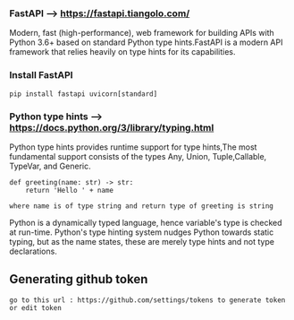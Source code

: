 ### FastAPI --> https://fastapi.tiangolo.com/
Modern, fast (high-performance), web framework for building APIs with Python 3.6+ based on standard Python type hints.FastAPI is a modern API framework that relies heavily on type hints for its capabilities.

### Install FastAPI
    pip install fastapi uvicorn[standard]

### Python type hints --> https://docs.python.org/3/library/typing.html
Python type hints provides runtime support for type hints,The most fundamental support consists of the types Any, Union, Tuple,Callable, TypeVar, and Generic.
    
    def greeting(name: str) -> str:
        return 'Hello ' + name
    
    where name is of type string and return type of greeting is string

Python is a dynamically typed language, hence variable's type is checked at run-time. Python's type hinting
system nudges Python towards static typing, but as the name states, these are merely type hints and not type declarations.

## Generating github token
    go to this url : https://github.com/settings/tokens to generate token or edit token

